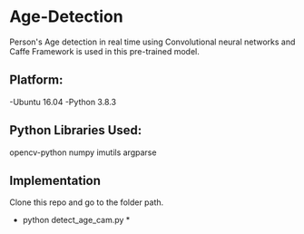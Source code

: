 # Age-Detection

Person's Age detection in real time using Convolutional neural networks and Caffe Framework is used in this pre-trained model.

## Platform:
-Ubuntu 16.04
-Python 3.8.3

## Python Libraries Used:
opencv-python
numpy
imutils 
argparse

## Implementation

Clone this repo and go to the folder path.

* python detect_age_cam.py *

